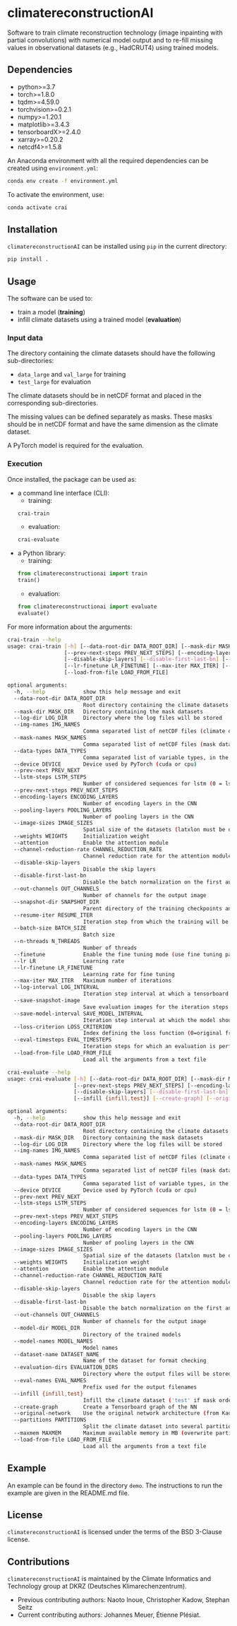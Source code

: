 # climatereconstructionAI

Software to train climate reconstruction technology (image inpainting with partial convolutions) with numerical model output and to re-fill missing values in observational datasets (e.g., HadCRUT4) using trained models.

## Dependencies
- python>=3.7
- torch>=1.8.0
- tqdm>=4.59.0
- torchvision>=0.2.1
- numpy>=1.20.1
- matplotlib>=3.4.3
- tensorboardX>=2.4.0
- xarray>=0.20.2
- netcdf4>=1.5.8

An Anaconda environment with all the required dependencies can be created using `environment.yml`:
```bash
conda env create -f environment.yml
```
To activate the environment, use:
```bash
conda activate crai
```

## Installation

`climatereconstructionAI` can be installed using `pip` in the current directory:
```bash
pip install .
```

## Usage

The software can be used to:
- train a model (**training**)
- infill climate datasets using a trained model (**evaluation**)

### Input data
The directory containing the climate datasets should have the following sub-directories:
- `data_large` and `val_large` for training
- `test_large` for evaluation

The climate datasets should be in netCDF format and placed in the corresponding sub-directories.

The missing values can be defined separately as masks. These masks should be in netCDF format and have the same dimension as the climate dataset.

A PyTorch model is required for the evaluation.

### Execution

Once installed, the package can be used as:
- a command line interface (CLI):
  - training:
  ```bash
  crai-train
  ```
  - evaluation:
  ```bash
  crai-evaluate
  ```
- a Python library:
  - training:
  ```python
  from climatereconstructionai import train
  train()
  ```
  - evaluation:
  ```python
  from climatereconstructionai import evaluate
  evaluate()
  ```

For more information about the arguments:
```bash
crai-train --help
usage: crai-train [-h] [--data-root-dir DATA_ROOT_DIR] [--mask-dir MASK_DIR] [--log-dir LOG_DIR] [--img-names IMG_NAMES] [--mask-names MASK_NAMES] [--data-types DATA_TYPES] [--device DEVICE] [--prev-next PREV_NEXT] [--lstm-steps LSTM_STEPS]
                  [--prev-next-steps PREV_NEXT_STEPS] [--encoding-layers ENCODING_LAYERS] [--pooling-layers POOLING_LAYERS] [--image-sizes IMAGE_SIZES] [--weights WEIGHTS] [--attention] [--channel-reduction-rate CHANNEL_REDUCTION_RATE]
                  [--disable-skip-layers] [--disable-first-last-bn] [--out-channels OUT_CHANNELS] [--snapshot-dir SNAPSHOT_DIR] [--resume-iter RESUME_ITER] [--batch-size BATCH_SIZE] [--n-threads N_THREADS] [--finetune] [--lr LR]
                  [--lr-finetune LR_FINETUNE] [--max-iter MAX_ITER] [--log-interval LOG_INTERVAL] [--save-snapshot-image] [--save-model-interval SAVE_MODEL_INTERVAL] [--loss-criterion LOSS_CRITERION] [--eval-timesteps EVAL_TIMESTEPS]
                  [--load-from-file LOAD_FROM_FILE]

optional arguments:
  -h, --help            show this help message and exit
  --data-root-dir DATA_ROOT_DIR
                        Root directory containing the climate datasets
  --mask-dir MASK_DIR   Directory containing the mask datasets
  --log-dir LOG_DIR     Directory where the log files will be stored
  --img-names IMG_NAMES
                        Comma separated list of netCDF files (climate dataset)
  --mask-names MASK_NAMES
                        Comma separated list of netCDF files (mask dataset). If None, it extracts the masks from the climate dataset
  --data-types DATA_TYPES
                        Comma separated list of variable types, in the same order as img-names and mask-names
  --device DEVICE       Device used by PyTorch (cuda or cpu)
  --prev-next PREV_NEXT
  --lstm-steps LSTM_STEPS
                        Number of considered sequences for lstm (0 = lstm module is disabled)
  --prev-next-steps PREV_NEXT_STEPS
  --encoding-layers ENCODING_LAYERS
                        Number of encoding layers in the CNN
  --pooling-layers POOLING_LAYERS
                        Number of pooling layers in the CNN
  --image-sizes IMAGE_SIZES
                        Spatial size of the datasets (latxlon must be of shape NxN)
  --weights WEIGHTS     Initialization weight
  --attention           Enable the attention module
  --channel-reduction-rate CHANNEL_REDUCTION_RATE
                        Channel reduction rate for the attention module
  --disable-skip-layers
                        Disable the skip layers
  --disable-first-last-bn
                        Disable the batch normalization on the first and last layer
  --out-channels OUT_CHANNELS
                        Number of channels for the output image
  --snapshot-dir SNAPSHOT_DIR
                        Parent directory of the training checkpoints and the snapshot images
  --resume-iter RESUME_ITER
                        Iteration step from which the training will be resumed
  --batch-size BATCH_SIZE
                        Batch size
  --n-threads N_THREADS
                        Number of threads
  --finetune            Enable the fine tuning mode (use fine tuning parameterization and disable batch normalization
  --lr LR               Learning rate
  --lr-finetune LR_FINETUNE
                        Learning rate for fine tuning
  --max-iter MAX_ITER   Maximum number of iterations
  --log-interval LOG_INTERVAL
                        Iteration step interval at which a tensorboard summary log should be written
  --save-snapshot-image
                        Save evaluation images for the iteration steps defined in --log-interval
  --save-model-interval SAVE_MODEL_INTERVAL
                        Iteration step interval at which the model should be saved
  --loss-criterion LOSS_CRITERION
                        Index defining the loss function (0=original from Liu et al., 1=MAE of the hole region)
  --eval-timesteps EVAL_TIMESTEPS
                        Iteration steps for which an evaluation is performed
  --load-from-file LOAD_FROM_FILE
                        Load all the arguments from a text file
```

```bash
crai-evaluate --help
usage: crai-evaluate [-h] [--data-root-dir DATA_ROOT_DIR] [--mask-dir MASK_DIR] [--log-dir LOG_DIR] [--img-names IMG_NAMES] [--mask-names MASK_NAMES] [--data-types DATA_TYPES] [--device DEVICE] [--prev-next PREV_NEXT] [--lstm-steps LSTM_STEPS]
                     [--prev-next-steps PREV_NEXT_STEPS] [--encoding-layers ENCODING_LAYERS] [--pooling-layers POOLING_LAYERS] [--image-sizes IMAGE_SIZES] [--weights WEIGHTS] [--attention] [--channel-reduction-rate CHANNEL_REDUCTION_RATE]
                     [--disable-skip-layers] [--disable-first-last-bn] [--out-channels OUT_CHANNELS] [--model-dir MODEL_DIR] [--model-names MODEL_NAMES] [--dataset-name DATASET_NAME] [--evaluation-dirs EVALUATION_DIRS] [--eval-names EVAL_NAMES]
                     [--infill {infill,test}] [--create-graph] [--original-network] [--partitions PARTITIONS] [--maxmem MAXMEM] [--load-from-file LOAD_FROM_FILE]

optional arguments:
  -h, --help            show this help message and exit
  --data-root-dir DATA_ROOT_DIR
                        Root directory containing the climate datasets
  --mask-dir MASK_DIR   Directory containing the mask datasets
  --log-dir LOG_DIR     Directory where the log files will be stored
  --img-names IMG_NAMES
                        Comma separated list of netCDF files (climate dataset)
  --mask-names MASK_NAMES
                        Comma separated list of netCDF files (mask dataset). If None, it extracts the masks from the climate dataset
  --data-types DATA_TYPES
                        Comma separated list of variable types, in the same order as img-names and mask-names
  --device DEVICE       Device used by PyTorch (cuda or cpu)
  --prev-next PREV_NEXT
  --lstm-steps LSTM_STEPS
                        Number of considered sequences for lstm (0 = lstm module is disabled)
  --prev-next-steps PREV_NEXT_STEPS
  --encoding-layers ENCODING_LAYERS
                        Number of encoding layers in the CNN
  --pooling-layers POOLING_LAYERS
                        Number of pooling layers in the CNN
  --image-sizes IMAGE_SIZES
                        Spatial size of the datasets (latxlon must be of shape NxN)
  --weights WEIGHTS     Initialization weight
  --attention           Enable the attention module
  --channel-reduction-rate CHANNEL_REDUCTION_RATE
                        Channel reduction rate for the attention module
  --disable-skip-layers
                        Disable the skip layers
  --disable-first-last-bn
                        Disable the batch normalization on the first and last layer
  --out-channels OUT_CHANNELS
                        Number of channels for the output image
  --model-dir MODEL_DIR
                        Directory of the trained models
  --model-names MODEL_NAMES
                        Model names
  --dataset-name DATASET_NAME
                        Name of the dataset for format checking
  --evaluation-dirs EVALUATION_DIRS
                        Directory where the output files will be stored
  --eval-names EVAL_NAMES
                        Prefix used for the output filenames
  --infill {infill,test}
                        Infill the climate dataset ('test' if mask order is irrelevant, 'infill' if mask order is relevant)
  --create-graph        Create a Tensorboard graph of the NN
  --original-network    Use the original network architecture (from Kadow et al.)
  --partitions PARTITIONS
                        Split the climate dataset into several partitions along the time coordinate
  --maxmem MAXMEM       Maximum available memory in MB (overwrite partitions parameter)
  --load-from-file LOAD_FROM_FILE
                        Load all the arguments from a text file
```

## Example

An example can be found in the directory `demo`.
The instructions to run the example are given in the README.md file.

## License

`climatereconstructionAI` is licensed under the terms of the BSD 3-Clause license.

## Contributions

`climatereconstructionAI` is maintained by the Climate Informatics and Technology group at DKRZ (Deutsches Klimarechenzentrum).
- Previous contributing authors: Naoto Inoue, Christopher Kadow, Stephan Seitz
- Current contributing authors: Johannes Meuer, Étienne Plésiat.
